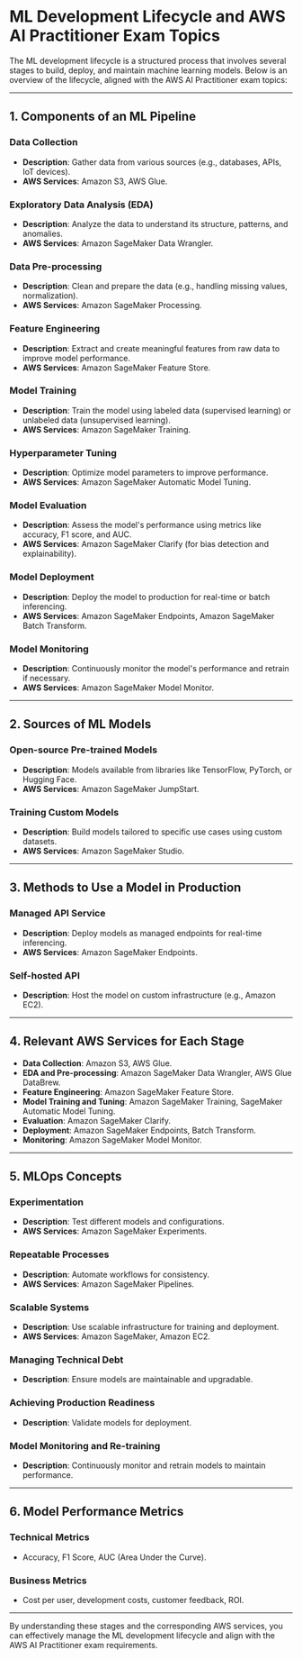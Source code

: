 # ML Development Lifecycle and AWS AI Practitioner Exam Topics

The ML development lifecycle is a structured process that involves several stages to build, deploy, and maintain machine learning models. Below is an overview of the lifecycle, aligned with the AWS AI Practitioner exam topics:

---

## 1. Components of an ML Pipeline

### **Data Collection**
- **Description**: Gather data from various sources (e.g., databases, APIs, IoT devices).
- **AWS Services**: Amazon S3, AWS Glue.

### **Exploratory Data Analysis (EDA)**
- **Description**: Analyze the data to understand its structure, patterns, and anomalies.
- **AWS Services**: Amazon SageMaker Data Wrangler.

### **Data Pre-processing**
- **Description**: Clean and prepare the data (e.g., handling missing values, normalization).
- **AWS Services**: Amazon SageMaker Processing.

### **Feature Engineering**
- **Description**: Extract and create meaningful features from raw data to improve model performance.
- **AWS Services**: Amazon SageMaker Feature Store.

### **Model Training**
- **Description**: Train the model using labeled data (supervised learning) or unlabeled data (unsupervised learning).
- **AWS Services**: Amazon SageMaker Training.

### **Hyperparameter Tuning**
- **Description**: Optimize model parameters to improve performance.
- **AWS Services**: Amazon SageMaker Automatic Model Tuning.

### **Model Evaluation**
- **Description**: Assess the model's performance using metrics like accuracy, F1 score, and AUC.
- **AWS Services**: Amazon SageMaker Clarify (for bias detection and explainability).

### **Model Deployment**
- **Description**: Deploy the model to production for real-time or batch inferencing.
- **AWS Services**: Amazon SageMaker Endpoints, Amazon SageMaker Batch Transform.

### **Model Monitoring**
- **Description**: Continuously monitor the model's performance and retrain if necessary.
- **AWS Services**: Amazon SageMaker Model Monitor.

---

## 2. Sources of ML Models

### **Open-source Pre-trained Models**
- **Description**: Models available from libraries like TensorFlow, PyTorch, or Hugging Face.
- **AWS Services**: Amazon SageMaker JumpStart.

### **Training Custom Models**
- **Description**: Build models tailored to specific use cases using custom datasets.
- **AWS Services**: Amazon SageMaker Studio.

---

## 3. Methods to Use a Model in Production

### **Managed API Service**
- **Description**: Deploy models as managed endpoints for real-time inferencing.
- **AWS Services**: Amazon SageMaker Endpoints.

### **Self-hosted API**
- **Description**: Host the model on custom infrastructure (e.g., Amazon EC2).

---

## 4. Relevant AWS Services for Each Stage

- **Data Collection**: Amazon S3, AWS Glue.
- **EDA and Pre-processing**: Amazon SageMaker Data Wrangler, AWS Glue DataBrew.
- **Feature Engineering**: Amazon SageMaker Feature Store.
- **Model Training and Tuning**: Amazon SageMaker Training, SageMaker Automatic Model Tuning.
- **Evaluation**: Amazon SageMaker Clarify.
- **Deployment**: Amazon SageMaker Endpoints, Batch Transform.
- **Monitoring**: Amazon SageMaker Model Monitor.

---

## 5. MLOps Concepts

### **Experimentation**
- **Description**: Test different models and configurations.
- **AWS Services**: Amazon SageMaker Experiments.

### **Repeatable Processes**
- **Description**: Automate workflows for consistency.
- **AWS Services**: Amazon SageMaker Pipelines.

### **Scalable Systems**
- **Description**: Use scalable infrastructure for training and deployment.
- **AWS Services**: Amazon SageMaker, Amazon EC2.

### **Managing Technical Debt**
- **Description**: Ensure models are maintainable and upgradable.

### **Achieving Production Readiness**
- **Description**: Validate models for deployment.

### **Model Monitoring and Re-training**
- **Description**: Continuously monitor and retrain models to maintain performance.

---

## 6. Model Performance Metrics

### **Technical Metrics**
- Accuracy, F1 Score, AUC (Area Under the Curve).

### **Business Metrics**
- Cost per user, development costs, customer feedback, ROI.

---

By understanding these stages and the corresponding AWS services, you can effectively manage the ML development lifecycle and align with the AWS AI Practitioner exam requirements.